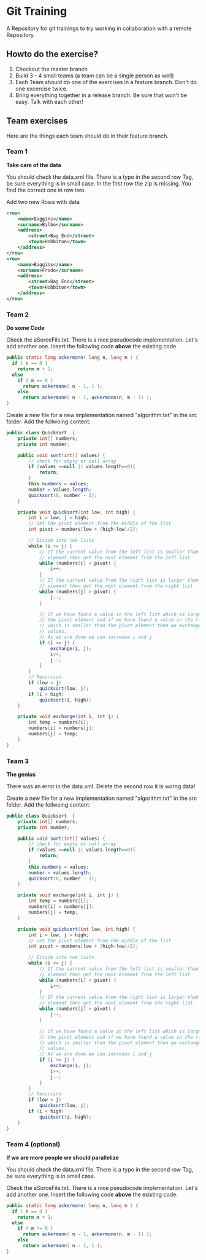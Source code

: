 # Git Training
A Repository for git trainings to try working in collaboration with a remote Repository.

## Howto do the exercise?

1. Checkout the master branch
2. Build 3 - 4 small teams (a team can be a single person as well)
3. Each Team should do one of the exercises in a feature branch. Don't do one excercise twice.
4. Bring everything together in a release branch. Be sure that won't be easy. Talk with each other!

## Team exercises

Here are the things each team should do in their feature branch.

### Team 1

**Take care of the data**

You should check the data.xml file. There is a typo in the second row Tag, be sure everything is in small case. In the first row the zip is missing. You find the correct one in row two.

Add two new Rows with data

```xml
<row>
	<name>Baggins</name>
	<surname>Bilbo</surname>
	<address>
		<street>Bag End</street>
		<town>Hobbiton</town>
	</address>
</row>
<row>
	<name>Baggins</name>
	<surname>Frodo</surname>
	<address>
		<street>Bag End</street>
		<town>Hobbiton</town>
	</address>
</row>
```

### Team 2

**Do some Code**

Check the aSorceFile.txt. There is a nice pseudocode implementation. Let's add another one. Insert the following code **above** the existing code.

```java
public static long ackermann( long n, long m ) {
  if ( n == 0 )
    return m + 1;
  else
    if ( m == 0 )
      return ackermann( n - 1, 1 );
    else
      return ackermann( n - 1, ackermann(n, m - 1) );
}
```

Create a new file for a new implementation named "algorithm.txt" in the src folder. Add the follwoing content:

```java
public class Quicksort  {
    private int[] numbers;
    private int number;

    public void sort(int[] values) {
        // check for empty or null array
        if (values ==null || values.length==0){
            return;
        }
        this.numbers = values;
        number = values.length;
        quicksort(0, number - 1);
    }

    private void quicksort(int low, int high) {
        int i = low, j = high;
        // Get the pivot element from the middle of the list
        int pivot = numbers[low + (high-low)/2];

        // Divide into two lists
        while (i <= j) {
            // If the current value from the left list is smaller than the pivot
            // element then get the next element from the left list
            while (numbers[i] < pivot) {
                i++;
            }
            // If the current value from the right list is larger than the pivot
            // element then get the next element from the right list
            while (numbers[j] > pivot) {
                j--;
            }

            // If we have found a value in the left list which is larger than
            // the pivot element and if we have found a value in the right list
            // which is smaller than the pivot element then we exchange the
            // values.
            // As we are done we can increase i and j
            if (i <= j) {
                exchange(i, j);
                i++;
                j--;
            }
        }
        // Recursion
        if (low < j)
            quicksort(low, j);
        if (i < high)
            quicksort(i, high);
    }

    private void exchange(int i, int j) {
        int temp = numbers[i];
        numbers[i] = numbers[j];
        numbers[j] = temp;
    }
}
```

### Team 3

**The genius**

There was an error in the data.xml. Delete the second row it is worng data!

Create a new file for a new implementation named "algorithm.txt" in the src folder. Add the follwoing content:

```java
public class Quicksort  {
    private int[] numbers;
    private int number;

    public void sort(int[] values) {
        // check for empty or null array
        if (values ==null || values.length==0){
            return;
        }
        this.numbers = values;
        number = values.length;
        quicksort(0, number - 1);
    }

    private void exchange(int i, int j) {
        int temp = numbers[i];
        numbers[i] = numbers[j];
        numbers[j] = temp;
    }

    private void quicksort(int low, int high) {
        int i = low, j = high;
        // Get the pivot element from the middle of the list
        int pivot = numbers[low + (high-low)/2];

        // Divide into two lists
        while (i <= j) {
            // If the current value from the left list is smaller than the pivot
            // element then get the next element from the left list
            while (numbers[i] < pivot) {
                i++;
            }
            // If the current value from the right list is larger than the pivot
            // element then get the next element from the right list
            while (numbers[j] > pivot) {
                j--;
            }

            // If we have found a value in the left list which is larger than
            // the pivot element and if we have found a value in the right list
            // which is smaller than the pivot element then we exchange the
            // values.
            // As we are done we can increase i and j
            if (i <= j) {
                exchange(i, j);
                i++;
                j--;
            }
        }
        // Recursion
        if (low < j)
            quicksort(low, j);
        if (i < high)
            quicksort(i, high);
    }
}
```

### Team 4 (optional)
**If we are more people we should parallelize**

You should check the data.xml file. There is a typo in the second row Tag, be sure everything is in small case.

Check the aSorceFile.txt. There is a nice pseudocode implementation. Let's add another one. Insert the following code **above** the existing code.

```java
public static long ackermann( long n, long m ) {
  if ( n == 0 )
    return m + 1;
  else
    if ( m != 0 )
      return ackermann( n - 1, ackermann(n, m - 1) );
    else
      return ackermann( n - 1, 1 );
}
```
